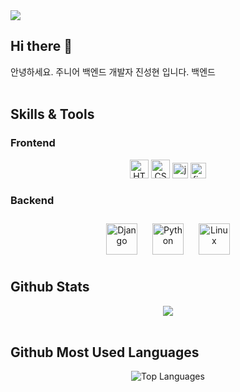 <img src="https://capsule-render.vercel.app/api?type=wave&color=auto&height=300&section=header&text=Welcome%20GitHub&fontSize=80" />


## Hi there 👋
안녕하세요. 주니어 백엔드 개발자 진성현 입니다. 백엔드 
<br/><br/>
## Skills & Tools

### Frontend  
<div align="center">  
<img src="https://cdn.worldvectorlogo.com/logos/html-1.svg" alt="HTML5" height="30"/> <img src="https://cdn.worldvectorlogo.com/logos/css-3.svg" alt="CSS3" height="30"/> <img src="https://cdn.worldvectorlogo.com/logos/logo-javascript.svg" alt="javascript" height="25"/>
<img src="https://cdn.worldvectorlogo.com/logos/figma-5.svg" alt="figma" height="25"/>
</div>

### Backend  
<div align="center">  
<img style="margin: 10px" src="https://profilinator.rishav.dev/skills-assets/django-original.svg" alt="Django" height="50" />  
<img style="margin: 10px" src="https://profilinator.rishav.dev/skills-assets/python-original.svg" alt="Python" height="50" />
<img style="margin: 10px" src="https://profilinator.rishav.dev/skills-assets/linux-original.svg" alt="Linux" height="50" />    
</div>


## Github Stats  
<div align="center"><img src="https://github-readme-stats.vercel.app/api?username=Jinseonghyun&show_icons=true&count_private=true&hide_border=true" align="center" /></div>

<br/>

## Github Most Used Languages  
<div align="center">
  <img src="https://github-readme-stats.vercel.app/api/top-langs/?username=Jinseonghyun&layout=compact" alt="Top Languages">
</div>

